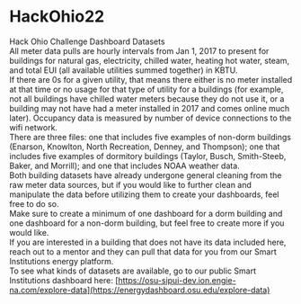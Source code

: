 # HackOhio22  
Hack Ohio Challenge Dashboard Datasets  
All meter data pulls are hourly intervals from Jan 1, 2017 to present for buildings for natural gas, electricity, chilled water, heating hot water, steam, and total EUI (all available utilities summed together) in KBTU.   
If there are 0s for a given utility, that means there either is no meter installed at that time or no usage for that type of utility for a buildings (for example, not all buildings have chilled water meters because they do not use it, or a building may not have had a meter installed in 2017 and comes online much later).
Occupancy data is measured by number of device connections to the wifi network.   
There are three files: one that includes five examples of non-dorm buildings (Enarson, Knowlton, North Recreation, Denney, and Thompson); one that includes five examples of dormitory buildings (Taylor, Busch, Smith-Steeb, Baker, and Morrill); and one that includes NOAA weather data.   
Both building datasets have already undergone general cleaning from the raw meter data sources, but if you would like to further clean and manipulate the data before utilizing them to create your dashboards, feel free to do so.   
Make sure to create a minimum of one dashboard for a dorm building and one dashboard for a non-dorm building, but feel free to create more if you would like.   
If you are interested in a building that does not have its data included here, reach out to a mentor and they can pull that data for you from our Smart Institutions energy platform.   
To see what kinds of datasets are available, go to our public Smart Institutions dashboard here: [https://osu-sipui-dev.ion.engie-na.com/explore-data](https://energydashboard.osu.edu/explore-data)   
